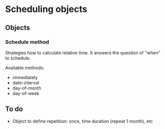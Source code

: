 # Scheduling objects

## Objects

### Schedule method

Strategies how to calculate relative time. It answers the question of "when" to schedule.

Available methods:

- immediately
- date-interval
- day-of-month
- day-of-week

## To do

- Object to define repetition: once, time duration (repeat 1 month), etc
